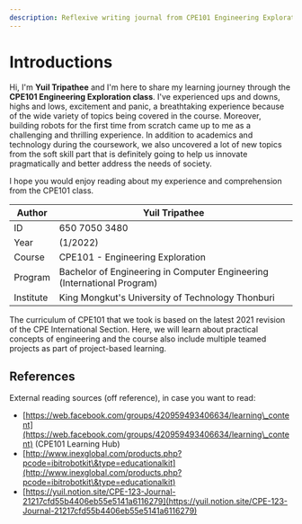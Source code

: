 ```yaml
---
description: Reflexive writing journal from CPE101 Engineering Exploration course.
---
```


# Introductions

Hi, I'm **Yuil Tripathee** and I'm here to share my learning journey through the **CPE101 Engineering Exploration class**. I've experienced ups and downs, highs and lows, excitement and panic, a breathtaking experience because of the wide variety of topics being covered in the course. Moreover, building robots for the first time from scratch came up to me as a challenging and thrilling experience. In addition to academics and technology during the coursework, we also uncovered a lot of new topics from the soft skill part that is definitely going to help us innovate pragmatically and better address the needs of society.

I hope you would enjoy reading about my experience and comprehension from the CPE101 class.

| Author    | Yuil Tripathee                                                          |
| --------- | ----------------------------------------------------------------------- |
| ID        | 650 7050 3480                                                           |
| Year      | (1/2022)                                                                |
| Course    | CPE101 - Engineering Exploration                                        |
| Program   | Bachelor of Engineering in Computer Engineering (International Program) |
| Institute | King Mongkut's University of Technology Thonburi                        |

The curriculum of CPE101 that we took is based on the latest 2021 revision of the CPE International Section. Here, we will learn about practical concepts of engineering and the course also include multiple teamed projects as part of project-based learning.

## References

External reading sources (off reference), in case you want to read:

* [https://web.facebook.com/groups/420959493406634/learning\_content](https://web.facebook.com/groups/420959493406634/learning\_content) (CPE101 Learning Hub)
* [http://www.inexglobal.com/products.php?pcode=ibitrobotkit\&type=educationalkit](http://www.inexglobal.com/products.php?pcode=ibitrobotkit\&type=educationalkit)
* [https://yuil.notion.site/CPE-123-Journal-21217cfd55b4406eb55e5141a6116279](https://yuil.notion.site/CPE-123-Journal-21217cfd55b4406eb55e5141a6116279)
